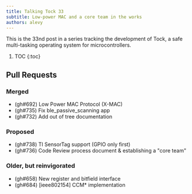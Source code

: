 ```yaml
---
title: Talking Tock 33
subtitle: Low-power MAC and a core team in the works
authors: alevy
---
```


This is the 33nd post in a series tracking the development of Tock, a safe
multi-tasking operating system for microcontrollers.

1. TOC
{:toc}

## Pull Requests

### Merged

  * (gh#692) Low Power MAC Protocol (X-MAC)
  * (gh#735) Fix ble\_passive\_scanning app
  * (gh#732) Add out of tree documentation

### Proposed

  * (gh#738) TI SensorTag support (GPIO only first)
  * (gh#736) Code Review process document & establishing a "core team"

### Older, but reinvigorated

  * (gh#658) New register and bitfield interface
  * (gh#684) [ieee802154] CCM\* implementation

